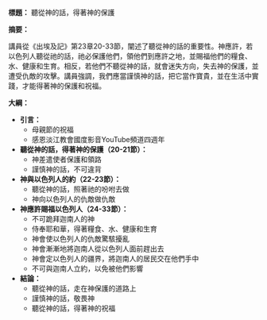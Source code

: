 **標題：** 聽從神的話，得著神的保護

**摘要：**

講員從《出埃及記》第23章20-33節，闡述了聽從神的話的重要性。神應許，若以色列人聽從祂的話，祂必保護他們，領他們到應許之地，並賜福他們的糧食、水、健康和生育。相反，若他們不聽從神的話，就會迷失方向，失去神的保護，並遭受仇敵的攻擊。講員強調，我們應當謹慎神的話，把它當作寶貴，並在生活中實踐，才能得著神的保護和祝福。

**大綱：**

* **引言：**
    * 母親節的祝福
    * 感恩淡江教會國度影音YouTube頻道四週年
* **聽從神的話，得著神的保護（20-21節）：**
    * 神差遣使者保護和領路
    * 謹慎神的話，不可違背
* **神與以色列人的約（22-23節）：**
    * 聽從神的話，照著祂的吩咐去做
    * 神向以色列人的仇敵做仇敵
* **神應許賜福以色列人（24-33節）：**
    * 不可跪拜迦南人的神
    * 侍奉耶和華，得著糧食、水、健康和生育
    * 神會使以色列人的仇敵驚駭擾亂
    * 神會漸漸地將迦南人從以色列人面前趕出去
    * 神會定以色列人的疆界，將迦南人的居民交在他們手中
    * 不可與迦南人立約，以免被他們影響
* **結論：**
    * 聽從神的話，走在神保護的道路上
    * 謹慎神的話，敬畏神
    * 聽從神的話，得著神的祝福